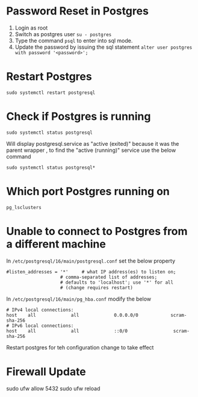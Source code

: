 # Password Reset in Postgres

1. Login as root
2. Switch as postgres user
`su - postgres`
3. Type the command `psql` to enter into sql mode.
4. Update the password by issuing the sql statement
`alter user postgres with password '<password>';`

# Restart Postgres

`sudo systemctl restart postgresql`

# Check if Postgres is running

`sudo systemctl status postgresql`

Will display postgresql.service as "active (exited)" because it was the parent wrapper , to find the "active (running)" service use the below command

`sudo systemctl status postgresql*`

# Which port Postgres running on 

`pg_lsclusters`

# Unable to connect to Postgres from a different machine

In `/etc/postgresql/16/main/postgresql.conf` set the below property

```
#listen_addresses = '*'		# what IP address(es) to listen on;
					# comma-separated list of addresses;
					# defaults to 'localhost'; use '*' for all
					# (change requires restart)
```


In `/etc/postgresql/16/main/pg_hba.conf` modify the below

```
# IPv4 local connections:
host    all             all             0.0.0.0/0            scram-sha-256
# IPv6 local connections:
host    all             all             ::0/0                 scram-sha-256
```

Restart postgres for teh configuration change to take effect

# Firewall Update
sudo ufw allow 5432
sudo ufw reload
